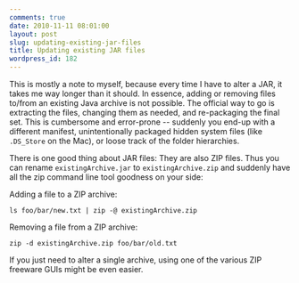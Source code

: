```yaml
---
comments: true
date: 2010-11-11 08:01:00
layout: post
slug: updating-existing-jar-files
title: Updating existing JAR files
wordpress_id: 182
---
```


This is mostly a note to myself, because every time I have to alter a JAR, it takes me way longer than it should. In essence, adding or removing files to/from an existing Java archive is not possible. The official way to go is extracting the files, changing them as needed, and re-packaging the final set. This is cumbersome and error-prone -- suddenly you end-up with a different manifest, unintentionally packaged hidden system files (like `.DS_Store` on the Mac), or loose track of the folder hierarchies.

There is one good thing about JAR files: They are also ZIP files. Thus you can rename `existingArchive.jar` to `existingArchive.zip` and suddenly have all the zip command line tool goodness on your side:

Adding a file to a ZIP archive:    
```
ls foo/bar/new.txt | zip -@ existingArchive.zip
```
Removing a file from a ZIP archive: 
```
zip -d existingArchive.zip foo/bar/old.txt
```
If you just need to alter a single archive, using one of the various ZIP freeware GUIs might be even easier.